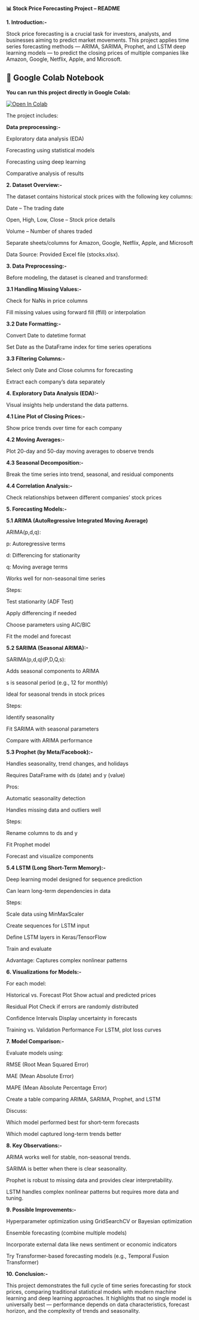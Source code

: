 **📊 Stock Price Forecasting Project – README**

**1. Introduction:-**

Stock price forecasting is a crucial task for investors, analysts, and businesses aiming to predict market movements. This project applies time series forecasting methods — ARIMA, SARIMA, Prophet, and LSTM deep learning models — to predict the closing prices of multiple companies like Amazon, Google, Netflix, Apple, and Microsoft.

## 📓 Google Colab Notebook

**You can run this project directly in Google Colab:**

[![Open In Colab](https://colab.research.google.com/assets/colab-badge.svg)](https://colab.research.google.com/drive/19c7TxgRrfJIG6JHmvEgKmcOM47mSVEPi?usp=sharing)

The project includes:

**Data preprocessing:-**

Exploratory data analysis (EDA)

Forecasting using statistical models

Forecasting using deep learning

Comparative analysis of results

**2. Dataset Overview:-**

The dataset contains historical stock prices with the following key columns:

Date – The trading date

Open, High, Low, Close – Stock price details

Volume – Number of shares traded

Separate sheets/columns for Amazon, Google, Netflix, Apple, and Microsoft

Data Source: Provided Excel file (stocks.xlsx).

**3. Data Preprocessing:-**

Before modeling, the dataset is cleaned and transformed:

**3.1 Handling Missing Values:-**

Check for NaNs in price columns

Fill missing values using forward fill (ffill) or interpolation

**3.2 Date Formatting:-**

Convert Date to datetime format

Set Date as the DataFrame index for time series operations

**3.3 Filtering Columns:-**

Select only Date and Close columns for forecasting

Extract each company’s data separately

**4. Exploratory Data Analysis (EDA):-**

Visual insights help understand the data patterns.

**4.1 Line Plot of Closing Prices:-**

Show price trends over time for each company

**4.2 Moving Averages:-**

Plot 20-day and 50-day moving averages to observe trends

**4.3 Seasonal Decomposition:-**

Break the time series into trend, seasonal, and residual components

**4.4 Correlation Analysis:-**

Check relationships between different companies’ stock prices

**5. Forecasting Models:-**

**5.1 ARIMA (AutoRegressive Integrated Moving Average)**

ARIMA(p,d,q):

p: Autoregressive terms

d: Differencing for stationarity

q: Moving average terms

Works well for non-seasonal time series

Steps:

Test stationarity (ADF Test)

Apply differencing if needed

Choose parameters using AIC/BIC

Fit the model and forecast

**5.2 SARIMA (Seasonal ARIMA):-**

SARIMA(p,d,q)(P,D,Q,s):

Adds seasonal components to ARIMA

s is seasonal period (e.g., 12 for monthly)

Ideal for seasonal trends in stock prices

Steps:

Identify seasonality

Fit SARIMA with seasonal parameters

Compare with ARIMA performance

**5.3 Prophet (by Meta/Facebook):-**

Handles seasonality, trend changes, and holidays

Requires DataFrame with ds (date) and y (value)

Pros:

Automatic seasonality detection

Handles missing data and outliers well

Steps:

Rename columns to ds and y

Fit Prophet model

Forecast and visualize components

**5.4 LSTM (Long Short-Term Memory):-**

Deep learning model designed for sequence prediction

Can learn long-term dependencies in data

Steps:

Scale data using MinMaxScaler

Create sequences for LSTM input

Define LSTM layers in Keras/TensorFlow

Train and evaluate

Advantage: Captures complex nonlinear patterns

**6. Visualizations for Models:-**

For each model:

Historical vs. Forecast Plot
Show actual and predicted prices

Residual Plot
Check if errors are randomly distributed

Confidence Intervals
Display uncertainty in forecasts

Training vs. Validation Performance
For LSTM, plot loss curves

**7. Model Comparison:-**

Evaluate models using:

RMSE (Root Mean Squared Error)

MAE (Mean Absolute Error)

MAPE (Mean Absolute Percentage Error)

Create a table comparing ARIMA, SARIMA, Prophet, and LSTM

Discuss:

Which model performed best for short-term forecasts

Which model captured long-term trends better

**8. Key Observations:-**

ARIMA works well for stable, non-seasonal trends.

SARIMA is better when there is clear seasonality.

Prophet is robust to missing data and provides clear interpretability.

LSTM handles complex nonlinear patterns but requires more data and tuning.

**9. Possible Improvements:-**

Hyperparameter optimization using GridSearchCV or Bayesian optimization

Ensemble forecasting (combine multiple models)

Incorporate external data like news sentiment or economic indicators

Try Transformer-based forecasting models (e.g., Temporal Fusion Transformer)

**10. Conclusion:-**

This project demonstrates the full cycle of time series forecasting for stock prices, comparing traditional statistical models with modern machine learning and deep learning approaches.
It highlights that no single model is universally best — performance depends on data characteristics, forecast horizon, and the complexity of trends and seasonality.

